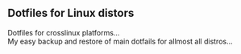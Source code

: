 ## Dotfiles for Linux distors
Dotfiles for crosslinux platforms...\
My easy backup and restore of main dotfails for allmost all distros...
